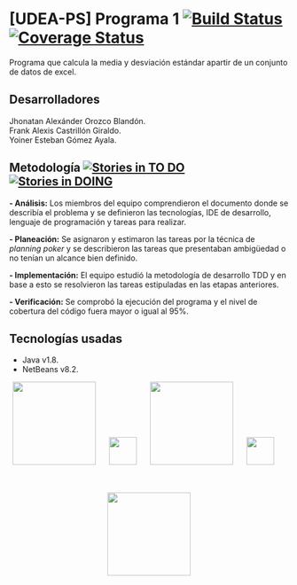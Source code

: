 # [UDEA-PS] Programa 1 [![Build Status](https://travis-ci.org/yoinergomez/Pruebas_PS0.svg?branch=master)](https://travis-ci.org/yoinergomez/Pruebas_PS0) [![Coverage Status](https://coveralls.io/repos/github/yoinergomez/Pruebas_PS0/badge.svg?branch=master)](https://coveralls.io/github/yoinergomez/Pruebas_PS0?branch=master)

Programa que calcula la media y desviación estándar apartir de un conjunto de datos de excel.

## Desarrolladores
Jhonatan Alexánder Orozco Blandón.  
Frank Alexis Castrillón Giraldo.  
Yoiner Esteban Gómez Ayala.

## Metodología [![Stories in TO DO](https://badge.waffle.io/yoinergomez/Pruebas_PS0.png?label=ready&title=TO%20DO)](https://waffle.io/yoinergomez/Pruebas_PS0?utm_source=badge) [![Stories in DOING](https://badge.waffle.io/yoinergomez/Pruebas_PS0.png?label=In%20Progress&title=DOING)](https://waffle.io/yoinergomez/Pruebas_PS0?utm_source=badge)
**- Análisis:** Los miembros del equipo comprendieron el documento donde se describía el problema y se definieron las tecnologías, IDE de desarrollo, lenguaje de programación y tareas para realizar. 

**- Planeación:** Se asignaron y estimaron las tareas por la técnica de _planning poker_ y se describieron las tareas que presentaban ambigüedad o no tenían un alcance bien definido.

**- Implementación:** El equipo estudió la metodología de desarrollo TDD y en base a esto se resolvieron las tareas estipuladas en las etapas anteriores. 

**- Verificación:** Se comprobó la ejecución del programa y el nivel de cobertura del código fuera mayor o igual al 95%.

## Tecnologías usadas
- Java v1.8.
- NetBeans v8.2.  
<div align="center">
<img src="https://cosmicjs.com/uploads/0389ce20-2acb-11e7-ae54-e9a1fc58ec22-github.jpg" height="150" >
<img src="http://www.free-icons-download.net/images/plus-logo-icon-27956.png" height="50" style="margin:0px 20px 50px 20px;"/>
<img src="https://travis-ci.org/images/logos/TravisCI-Mascot-1.png" height="150" />
<img src="http://www.free-icons-download.net/images/plus-logo-icon-27956.png" height="50" style="margin:0px 20px 50px 20px;"/>
<img src="https://avatars0.githubusercontent.com/u/16691566?v=4&s=200" height="150" />
</div>

